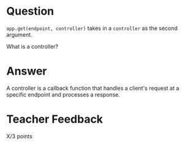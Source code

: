 # Question

`app.get(endpoint, controller)` takes in a `controller` as the second argument.

What is a controller?

# Answer
A controller is a callback function that handles a client's request at a specific endpoint and processes a response.
# Teacher Feedback

X/3 points